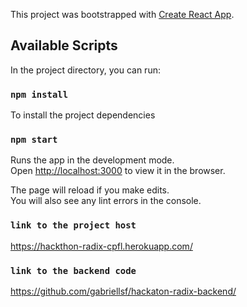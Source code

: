 This project was bootstrapped with [Create React App](https://github.com/facebook/create-react-app).

## Available Scripts

In the project directory, you can run:

### `npm install`

To install the project dependencies

### `npm start`

Runs the app in the development mode.<br>
Open [http://localhost:3000](http://localhost:3000) to view it in the browser.

The page will reload if you make edits.<br>
You will also see any lint errors in the console.


### `link to the project host`

https://hackthon-radix-cpfl.herokuapp.com/


### `link to the backend code`

https://github.com/gabriellsf/hackaton-radix-backend/


